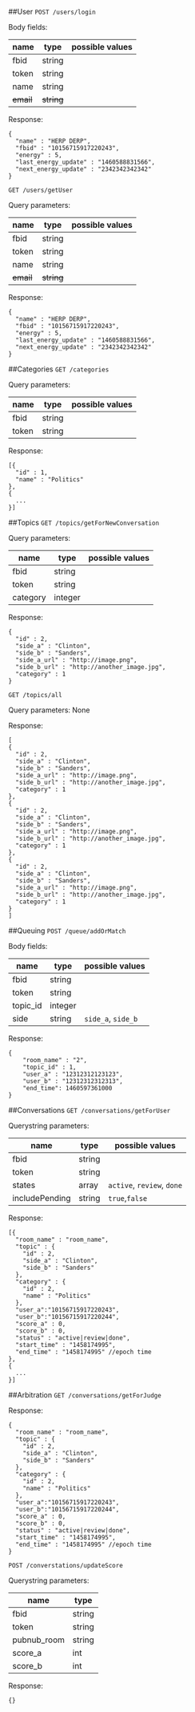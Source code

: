 ##User
`POST /users/login`


Body fields:

name    |type   |possible values
--------|-------|---------------
fbid    |string |               
token   |string |       
name    |string |             
~~email~~|~~string~~|             

Response:

```
{
  "name" : "HERP DERP",
  "fbid" : "10156715917220243",
  "energy" : 5,
  "last_energy_update" : "1460588831566",
  "next_energy_update" : "2342342342342"
}
```

`GET /users/getUser`


Query parameters:

name    |type   |possible values
--------|-------|---------------
fbid    |string |               
token   |string |       
name    |string |             
~~email~~|~~string~~|             

Response:

```
{
  "name" : "HERP DERP",
  "fbid" : "10156715917220243",
  "energy" : 5,
  "last_energy_update" : "1460588831566",
  "next_energy_update" : "2342342342342"
}
```


##Categories
`GET /categories`


Query parameters:

name    |type   |possible values
--------|-------|---------------
fbid    |string |               
token   |string |               

Response:

```
[{
  "id" : 1,
  "name" : "Politics"
},
{
  ...
}]
```


##Topics
`GET /topics/getForNewConversation`


Query parameters:

name    |type   |possible values
--------|-------|---------------
fbid    |string |               
token   |string |         
category|integer|

Response:

```
{
  "id" : 2,
  "side_a" : "Clinton",
  "side_b" : "Sanders",
  "side_a_url" : "http://image.png",
  "side_b_url" : "http://another_image.jpg",
  "category" : 1
}
```

`GET /topics/all`


Query parameters: None

Response:

```
[
{
  "id" : 2,
  "side_a" : "Clinton",
  "side_b" : "Sanders",
  "side_a_url" : "http://image.png",
  "side_b_url" : "http://another_image.jpg",
  "category" : 1
},
{
  "id" : 2,
  "side_a" : "Clinton",
  "side_b" : "Sanders",
  "side_a_url" : "http://image.png",
  "side_b_url" : "http://another_image.jpg",
  "category" : 1
},
{
  "id" : 2,
  "side_a" : "Clinton",
  "side_b" : "Sanders",
  "side_a_url" : "http://image.png",
  "side_b_url" : "http://another_image.jpg",
  "category" : 1
}
]
```


##Queuing
`POST /queue/addOrMatch`


Body fields:

name    |type   |possible values
--------|-------|------------------
fbid    |string |                  
token   |string |                  
topic_id|integer|                  
side    |string |`side_a`, `side_b`

Response:

```
{
    "room_name" : "2",
    "topic_id" : 1, 
    "user_a" : "12312312123123",
    "user_b" : "12312312312313",
    "end_time": 1460597361000
}
```


##Conversations
`GET /conversations/getForUser`


Querystring parameters:

name          |type  |possible values
--------------|------|--------------------------
fbid          |string|                          
token         |string|                          
states        |array |`active`, `review`, `done`
includePending|string|`true`,`false`

Response:

```
[{
  "room_name" : "room_name",
  "topic" : {
    "id" : 2,
    "side_a" : "Clinton",
    "side_b" : "Sanders"
  },
  "category" : {
    "id" : 2,
    "name" : "Politics"
  },
  "user_a":"10156715917220243",
  "user_b":"10156715917220244",
  "score_a" : 0,
  "score_b" : 0,
  "status" : "active|review|done",
  "start_time" : "1458174995",
  "end_time" : "1458174995" //epoch time
},
{
  ...
}]
```


##Arbitration
`GET /conversations/getForJudge`


Response:

```
{
  "room_name" : "room_name",
  "topic" : {
    "id" : 2,
    "side_a" : "Clinton",
    "side_b" : "Sanders"
  },
  "category" : {
    "id" : 2,
    "name" : "Politics"
  },
  "user_a":"10156715917220243",
  "user_b":"10156715917220244",
  "score_a" : 0,
  "score_b" : 0,
  "status" : "active|review|done",
  "start_time" : "1458174995",
  "end_time" : "1458174995" //epoch time
}
```

`POST /converstations/updateScore`

Querystring parameters:

name             |type  
-----------------|------
fbid             |string
token            |string
pubnub_room      |string
score_a          |int
score_b          |int

Response:
```
{}
```

